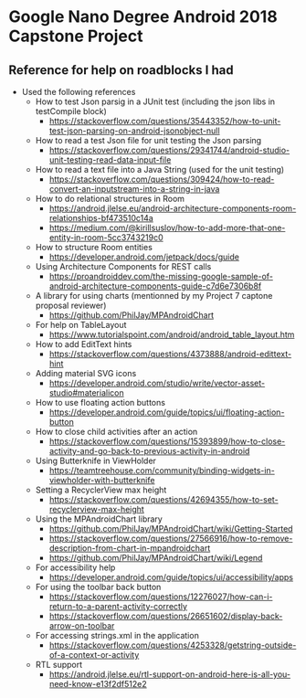 # Google Nano Degree Android 2018 Capstone Project #

## Reference for help on roadblocks I had ##
* Used the following references
  * How to test Json parsig in a JUnit test (including the json libs in testCompile block)
    * https://stackoverflow.com/questions/35443352/how-to-unit-test-json-parsing-on-android-jsonobject-null
  * How to read a test Json file for unit testing the Json parsing
    * https://stackoverflow.com/questions/29341744/android-studio-unit-testing-read-data-input-file
  * How to read a text file into a Java String (used for the unit testing)
    * https://stackoverflow.com/questions/309424/how-to-read-convert-an-inputstream-into-a-string-in-java
  * How to do relational structures in Room
     * https://android.jlelse.eu/android-architecture-components-room-relationships-bf473510c14a
     * https://medium.com/@kirillsuslov/how-to-add-more-that-one-entity-in-room-5cc3743219c0
  * How to structure Room entities
    * https://developer.android.com/jetpack/docs/guide
  * Using Architecture Components for REST calls
    * https://proandroiddev.com/the-missing-google-sample-of-android-architecture-components-guide-c7d6e7306b8f
  * A library for using charts (mentionned by my Project 7 captone proposal reviewer)
    * https://github.com/PhilJay/MPAndroidChart
  * For help on TableLayout
    * https://www.tutorialspoint.com/android/android_table_layout.htm
  * How to add EditText hints
    * https://stackoverflow.com/questions/4373888/android-edittext-hint
  * Adding material SVG icons
    * https://developer.android.com/studio/write/vector-asset-studio#materialicon
  * How to use floating action buttons
    * https://developer.android.com/guide/topics/ui/floating-action-button
  * How to close child activities after an action
    * https://stackoverflow.com/questions/15393899/how-to-close-activity-and-go-back-to-previous-activity-in-android
  * Using Butterknife in ViewHolder
    * https://teamtreehouse.com/community/binding-widgets-in-viewholder-with-butterknife
  * Setting a RecyclerView max height
    * https://stackoverflow.com/questions/42694355/how-to-set-recyclerview-max-height
  * Using the MPAndroidChart library
    * https://github.com/PhilJay/MPAndroidChart/wiki/Getting-Started
    * https://stackoverflow.com/questions/27566916/how-to-remove-description-from-chart-in-mpandroidchart
    * https://github.com/PhilJay/MPAndroidChart/wiki/Legend
  * For accessibility help
    * https://developer.android.com/guide/topics/ui/accessibility/apps
  * For using the toolbar back button
    * https://stackoverflow.com/questions/12276027/how-can-i-return-to-a-parent-activity-correctly
    * https://stackoverflow.com/questions/26651602/display-back-arrow-on-toolbar
  * For accessing strings.xml in the application
    * https://stackoverflow.com/questions/4253328/getstring-outside-of-a-context-or-activity
  * RTL support
    * https://android.jlelse.eu/rtl-support-on-android-here-is-all-you-need-know-e13f2df512e2
    
    
    
    
    
    
